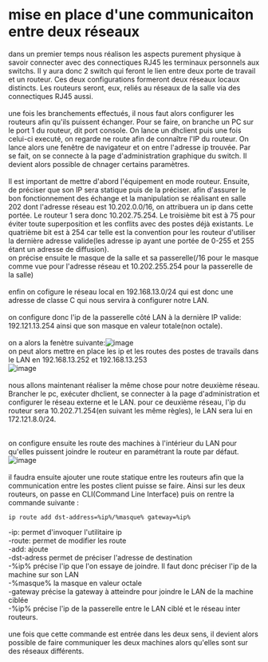 # **mise en place d'une communicaiton entre deux réseaux**

dans un premier temps nous réalison les aspects purement physique à savoir connecter avec des connectiques RJ45 les terminaux personnels aux switchs. Il y aura donc 2 switch qui feront le lien entre deux porte de travail et un routeur. Ces deux configurations formeront deux réseaux locaux distincts. Les routeurs seront, eux, reliés au réseaux de la salle via des connectiques RJ45 aussi.<br><br>
une fois les branchements effectués, il nous faut alors configurer les routeurs afin qu'ils puissent échanger. Pour se faire, on branche un PC sur le port 1 du routeur, dit port console. On lance un dhclient puis une fois celui-ci executé, on regarde ne route afin de connaître l'IP du routeur. On lance alors une fenêtre de navigateur et on entre l'adresse ip trouvée. Par se fait, on se connecte à la page d'administration graphique du switch. Il devient alors possible de chnager certains paramètres.
<br> <br>
Il est important de mettre d'abord l'équipement en mode routeur. Ensuite, de préciser que son IP sera statique puis de la préciser. afin d'assurer le bon fonctionnement des échange et la manipulation se réalisant en salle 202 dont l'adresse réseau est 10.202.0.0/16, on attribuera un ip dans cette portée. Le routeur 1 sera donc 10.202.75.254. Le troisième bit est à 75 pour éviter toute superposition et les conflits avec des postes déjà existants.
Le quatrième bit est à 254 car telle est la convention pour les routeur d'utiliser la dernière adresse valide(les adresse ip ayant une portée de 0-255 et 255 étant un adresse de diffusion). 
<br>
on précise ensuite le masque de la salle et sa passerelle(/16 pour le masque comme vue pour l'adresse réseau et 10.202.255.254 pour la passerelle de la salle)
<br> <br>
enfin on cofigure le réseau local en 192.168.13.0/24 qui est donc une adresse de classe C qui nous servira à configurer notre LAN.
<br><br>
on configure donc l'ip de la passerelle côté LAN à la dernière IP valide: 192.121.13.254
ainsi que son masque en valeur totale(non octale).
<br><br>
on a alors la fenètre suivante:![image](/home/s4uc3/Bureau/SAE12/interface_routeur.jpg)<br>
on peut alors mettre en place les ip et les routes des postes de travails dans le LAN en 192.168.13.252 et 192.168.13.253<br>
![image](/home/s4uc3/Bureau/SAE12/ip_a_192.169.jpg)<br><br>
nous allons maintenant réaliser la même chose pour notre deuxième réseau. Brancher le pc, exécuter dhclient, se connecter à la page d'administration et configurer le réseau externe et le LAN. pour ce deuxième réseau, l'ip du routeur sera 10.202.71.254(en suivant les même règles), le LAN sera lui en 172.121.8.0/24.<br><br>

on configure ensuite les route des machines à l'intérieur du LAN pour qu'elles puissent joindre le routeur en paramétrant la route par défaut.![image](/home/s4uc3/Bureau/SAE12/ip_a_172.121.jpg)
<br><br>
il faudra ensuite ajouter une route statique entre les routeurs afin que la communication entre les postes client puisse se faire. Ainsi sur les deux routeurs, on passe en CLI(Command Line Interface) puis on rentre la commande suivante :
```
ip route add dst-address=%ip%/%masque% gateway=%ip%
```
-ip: permet d'invoquer l'utilitaire ip<br>
-route: permet de modifier les route<br>
-add: ajoute<br>
-dst-adress permet de préciser l'adresse de destination<br>
-%ip% précise l'ip que l'on essaye de joindre. Il faut donc préciser l'ip de la machine sur son LAN<br>
-%masque% la masque en valeur octale<br>
-gateway précise la gateway à atteindre pour joindre le LAN de la machine ciblée<br>
-%ip% précise l'ip de la passerelle entre le LAN ciblé et le réseau inter routeurs.<br> <br>
une fois que cette commande est entrée dans les deux sens, il devient alors possible de faire communiquer les deux machines alors qu'elles sont sur des réseaux différents. 
